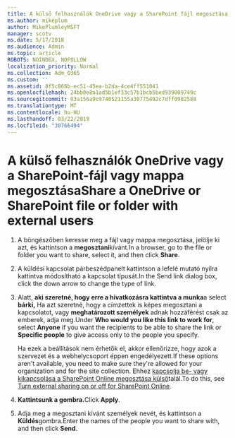 ```yaml
---
title: A külső felhasználók OneDrive vagy a SharePoint fájl megosztása
ms.author: mikeplum
author: MikePlumleyMSFT
manager: scotv
ms.date: 5/17/2018
ms.audience: Admin
ms.topic: article
ROBOTS: NOINDEX, NOFOLLOW
localization_priority: Normal
ms.collection: Adm_O365
ms.custom: ''
ms.assetid: 8f5c866b-ec51-45ea-b2da-4ce4ff551041
ms.openlocfilehash: 24bb0e8a1ad5b1ef33c57b1bcb5bed939009749c
ms.sourcegitcommit: 03a156a9c9740521155a30775492c7dff0982588
ms.translationtype: MT
ms.contentlocale: hu-HU
ms.lasthandoff: 03/22/2019
ms.locfileid: "30766494"
---
```

# <a name="share-a-onedrive-or-sharepoint-file-or-folder-with-external-users"></a><span data-ttu-id="752c1-102">A külső felhasználók OneDrive vagy a SharePoint-fájl vagy mappa megosztása</span><span class="sxs-lookup"><span data-stu-id="752c1-102">Share a OneDrive or SharePoint file or folder with external users</span></span>

1. <span data-ttu-id="752c1-103">A böngészőben keresse meg a fájl vagy mappa megosztása, jelölje ki azt, és kattintson a **megosztani**kívánt.</span><span class="sxs-lookup"><span data-stu-id="752c1-103">In a browser, go to the file or folder you want to share, select it, and then click **Share**.</span></span>
    
2. <span data-ttu-id="752c1-104">A küldési kapcsolat párbeszédpanelt kattintson a lefelé mutató nyílra kattintva módosítható a kapcsolat típusát.</span><span class="sxs-lookup"><span data-stu-id="752c1-104">In the Send link dialog box, click the down arrow to change the type of link.</span></span>
    
3. <span data-ttu-id="752c1-105">Alatt, **aki szeretné, hogy erre a hivatkozásra kattintva a munka**a select **bárki,** Ha azt szeretné, hogy a címzettek is képes megosztani a kapcsolatot, vagy **meghatározott személyek** adnak hozzáférést csak az emberek, adja meg.</span><span class="sxs-lookup"><span data-stu-id="752c1-105">Under **Who would you like this link to work for**, select **Anyone** if you want the recipients to be able to share the link or **Specific people** to give access only to the people you specify.</span></span> 
    
    <span data-ttu-id="752c1-106">Ha ezek a beállítások nem érhetők el, akkor ellenőrizze, hogy azok a szervezet és a webhelycsoport éppen engedélyezett.</span><span class="sxs-lookup"><span data-stu-id="752c1-106">If these options aren't available, you need to make sure they're allowed for your organization and for the site collection.</span></span> <span data-ttu-id="752c1-107">Ehhez [kapcsolja be- vagy kikapcsolása a SharePoint Online megosztása külső](https://go.microsoft.com/fwlink/?linkid=866426)talál.</span><span class="sxs-lookup"><span data-stu-id="752c1-107">To do this, see [Turn external sharing on or off for SharePoint Online](https://go.microsoft.com/fwlink/?linkid=866426).</span></span>
    
4. <span data-ttu-id="752c1-108">**Kattintsunk a gombra.**</span><span class="sxs-lookup"><span data-stu-id="752c1-108">Click **Apply**.</span></span>
    
5. <span data-ttu-id="752c1-109">Adja meg a megosztani kívánt személyek nevét, és kattintson a **Küldés**gombra.</span><span class="sxs-lookup"><span data-stu-id="752c1-109">Enter the names of the people you want to share with, and then click **Send**.</span></span>
    


